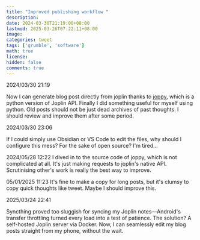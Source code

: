 ```yaml
---
title: "Improved publishing workflow "
description: 
date: 2024-03-30T21:19:00+08:00
lastmod: 2025-03-26T07:22:11+08:00
image: 
categories: tweet
tags: ['grumble', 'software']
math: true
license: 
hidden: false
comments: true
---
```


2024/03/30 21:19

Now I can generate blog post directly from joplin thanks to [joppy](https://github.com/marph91/joppy), which is a python version of Joplin API. Finally I did something useful for myself using python. Old posts should not be just dead archives of past thoughts. I should review and improve them after some period.

2024/03/30 23:06

If I could simply use Obsidian or VS Code to edit the files, why should I configure this mess? For the sake of open source? I'm tired...

2024/05/28 12:22
I dived in to the source code of joppy, which is not complicated at all. It's just making requests to joplin's native API. Scrutinising other's work is really the best way to improve.

05/01/2025 11:23
It's fine to make a copy for long posts, but it's clumsy to copy quick thoughts like tweet. Maybe I should improve this.

2025/03/24 22:41

Syncthing proved too sluggish for syncing my Joplin notes—Android's transfer throttling turned every load into a test of patience. The solution? A self-hosted Joplin server via Docker. Now, I can seamlessly edit my blog posts straight from my phone, without the wait.  


